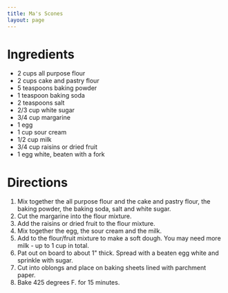 ```yaml
---
title: Ma's Scones
layout: page
---
```


# Ingredients

* 2 cups all purpose flour
* 2 cups cake and pastry flour
* 5 teaspoons baking powder
* 1 teaspoon baking soda
* 2 teaspoons salt
* 2/3 cup white sugar
* 3/4 cup margarine
* 1 egg
* 1 cup sour cream
* 1/2 cup milk
* 3/4 cup raisins or dried fruit
* 1 egg white, beaten with a fork

# Directions

1. Mix together the all purpose flour and the cake and pastry flour, the baking powder, the baking soda, salt and white sugar.
1. Cut the margarine into the flour mixture.
1. Add the raisins or dried fruit to the flour mixture.
1. Mix together the egg, the sour cream and the milk.
1. Add to the flour/fruit mixture to make a soft dough. You may need more milk - up to 1 cup in total.
1. Pat out on board to about 1" thick. Spread with a beaten egg white and sprinkle with sugar.
1. Cut into oblongs and place on baking sheets lined with parchment paper.
1. Bake 425 degrees F. for 15 minutes.
